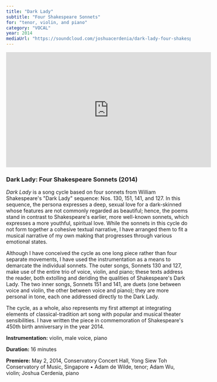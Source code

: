 ```yaml
---
title: "Dark Lady"
subtitle: "Four Shakespeare Sonnets"
for: "tenor, violin, and piano"
category: "VOCAL"
year: 2014
mediaUrl: "https://soundcloud.com/joshuacerdenia/dark-lady-four-shakespeare-sonnets"
---
```


<iframe width="560" height="315" src="https://www.youtube.com/embed/3qjplFP3kVU" frameborder="0" allowfullscreen></iframe>

### Dark Lady: Four Shakespeare Sonnets (2014)

_Dark Lady_ is a song cycle based on four sonnets from William Shakespeare's "Dark Lady" sequence: Nos. 130, 151, 141, and 127. In this sequence, the persona expresses a deep, sexual love for a dark-skinned whose features are not commonly regarded as beautiful; hence, the poems stand in contrast to Shakespeare's earlier, more well-known sonnets, which expresses a more youthful, spiritual love. While the sonnets in this cycle do not form together a cohesive textual narrative, I have arranged them to fit a musical narrative of my own making that progresses through various emotional states.

Although I have conceived the cycle as one long piece rather than four separate movements, I have used the instrumentation as a means to demarcate the individual sonnets. The outer songs, Sonnets 130 and 127, make use of the entire trio of voice, violin, and piano; these texts address the reader, both extolling and deriding the qualities of Shakespeare's Dark Lady. The two inner songs, Sonnets 151 and 141, are duets (one between voice and violin, the other between voice and piano); they are more personal in tone, each one addressed directly to the Dark Lady.

The cycle, as a whole, also represents my first attempt at integrating elements of classical-tradition art song with popular and musical theater sensibilities. I have written the piece in commemoration of Shakespeare's 450th birth anniversary in the year 2014.

**Instrumentation:** violin, male voice, piano

**Duration:** 16 minutes

**Premiere:** May 2, 2014, Conservatory Concert Hall, Yong Siew Toh Conservatory of Music, Singapore • Adam de Wilde, tenor; Adam Wu, violin; Joshua Cerdenia, piano
